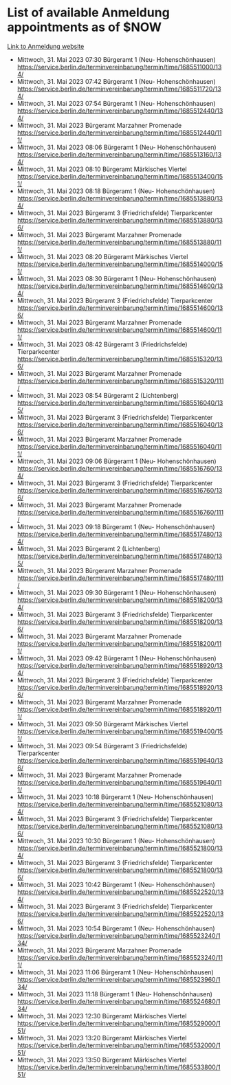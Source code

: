 # List of available Anmeldung appointments as of $NOW
[Link to Anmeldung website](https://service.berlin.de/terminvereinbarung/termin/tag.php?termin=1&anliegen[]=120686&dienstleisterlist=122210,122217,327316,122219,327312,122227,327314,122231,327346,122243,327348,122254,122252,329742,122260,329745,122262,329748,122271,327278,122273,327274,122277,327276,330436,122280,327294,122282,327290,122284,327292,122291,327270,122285,327266,122286,327264,122296,327268,150230,329760,122297,327286,122294,327284,122312,329763,122314,329775,122304,327330,122311,327334,122309,327332,317869,122281,327352,122279,329772,122283,122276,327324,122274,327326,122267,329766,122246,327318,122251,327320,122257,327322,122208,327298,122226,327300&herkunft=http%3A%2F%2Fservice.berlin.de%2Fdienstleistung%2F120686%2F)
- Mittwoch, 31. Mai 2023 07:30 Bürgeramt 1 (Neu- Hohenschönhausen) https://service.berlin.de/terminvereinbarung/termin/time/1685511000/134/
- Mittwoch, 31. Mai 2023 07:42 Bürgeramt 1 (Neu- Hohenschönhausen) https://service.berlin.de/terminvereinbarung/termin/time/1685511720/134/
- Mittwoch, 31. Mai 2023 07:54 Bürgeramt 1 (Neu- Hohenschönhausen) https://service.berlin.de/terminvereinbarung/termin/time/1685512440/134/
- Mittwoch, 31. Mai 2023  Bürgeramt Marzahner Promenade https://service.berlin.de/terminvereinbarung/termin/time/1685512440/111/
- Mittwoch, 31. Mai 2023 08:06 Bürgeramt 1 (Neu- Hohenschönhausen) https://service.berlin.de/terminvereinbarung/termin/time/1685513160/134/
- Mittwoch, 31. Mai 2023 08:10 Bürgeramt Märkisches Viertel https://service.berlin.de/terminvereinbarung/termin/time/1685513400/151/
- Mittwoch, 31. Mai 2023 08:18 Bürgeramt 1 (Neu- Hohenschönhausen) https://service.berlin.de/terminvereinbarung/termin/time/1685513880/134/
- Mittwoch, 31. Mai 2023  Bürgeramt 3 (Friedrichsfelde) Tierparkcenter https://service.berlin.de/terminvereinbarung/termin/time/1685513880/136/
- Mittwoch, 31. Mai 2023  Bürgeramt Marzahner Promenade https://service.berlin.de/terminvereinbarung/termin/time/1685513880/111/
- Mittwoch, 31. Mai 2023 08:20 Bürgeramt Märkisches Viertel https://service.berlin.de/terminvereinbarung/termin/time/1685514000/151/
- Mittwoch, 31. Mai 2023 08:30 Bürgeramt 1 (Neu- Hohenschönhausen) https://service.berlin.de/terminvereinbarung/termin/time/1685514600/134/
- Mittwoch, 31. Mai 2023  Bürgeramt 3 (Friedrichsfelde) Tierparkcenter https://service.berlin.de/terminvereinbarung/termin/time/1685514600/136/
- Mittwoch, 31. Mai 2023  Bürgeramt Marzahner Promenade https://service.berlin.de/terminvereinbarung/termin/time/1685514600/111/
- Mittwoch, 31. Mai 2023 08:42 Bürgeramt 3 (Friedrichsfelde) Tierparkcenter https://service.berlin.de/terminvereinbarung/termin/time/1685515320/136/
- Mittwoch, 31. Mai 2023  Bürgeramt Marzahner Promenade https://service.berlin.de/terminvereinbarung/termin/time/1685515320/111/
- Mittwoch, 31. Mai 2023 08:54 Bürgeramt 2 (Lichtenberg) https://service.berlin.de/terminvereinbarung/termin/time/1685516040/135/
- Mittwoch, 31. Mai 2023  Bürgeramt 3 (Friedrichsfelde) Tierparkcenter https://service.berlin.de/terminvereinbarung/termin/time/1685516040/136/
- Mittwoch, 31. Mai 2023  Bürgeramt Marzahner Promenade https://service.berlin.de/terminvereinbarung/termin/time/1685516040/111/
- Mittwoch, 31. Mai 2023 09:06 Bürgeramt 1 (Neu- Hohenschönhausen) https://service.berlin.de/terminvereinbarung/termin/time/1685516760/134/
- Mittwoch, 31. Mai 2023  Bürgeramt 3 (Friedrichsfelde) Tierparkcenter https://service.berlin.de/terminvereinbarung/termin/time/1685516760/136/
- Mittwoch, 31. Mai 2023  Bürgeramt Marzahner Promenade https://service.berlin.de/terminvereinbarung/termin/time/1685516760/111/
- Mittwoch, 31. Mai 2023 09:18 Bürgeramt 1 (Neu- Hohenschönhausen) https://service.berlin.de/terminvereinbarung/termin/time/1685517480/134/
- Mittwoch, 31. Mai 2023  Bürgeramt 2 (Lichtenberg) https://service.berlin.de/terminvereinbarung/termin/time/1685517480/135/
- Mittwoch, 31. Mai 2023  Bürgeramt Marzahner Promenade https://service.berlin.de/terminvereinbarung/termin/time/1685517480/111/
- Mittwoch, 31. Mai 2023 09:30 Bürgeramt 1 (Neu- Hohenschönhausen) https://service.berlin.de/terminvereinbarung/termin/time/1685518200/134/
- Mittwoch, 31. Mai 2023  Bürgeramt 3 (Friedrichsfelde) Tierparkcenter https://service.berlin.de/terminvereinbarung/termin/time/1685518200/136/
- Mittwoch, 31. Mai 2023  Bürgeramt Marzahner Promenade https://service.berlin.de/terminvereinbarung/termin/time/1685518200/111/
- Mittwoch, 31. Mai 2023 09:42 Bürgeramt 1 (Neu- Hohenschönhausen) https://service.berlin.de/terminvereinbarung/termin/time/1685518920/134/
- Mittwoch, 31. Mai 2023  Bürgeramt 3 (Friedrichsfelde) Tierparkcenter https://service.berlin.de/terminvereinbarung/termin/time/1685518920/136/
- Mittwoch, 31. Mai 2023  Bürgeramt Marzahner Promenade https://service.berlin.de/terminvereinbarung/termin/time/1685518920/111/
- Mittwoch, 31. Mai 2023 09:50 Bürgeramt Märkisches Viertel https://service.berlin.de/terminvereinbarung/termin/time/1685519400/151/
- Mittwoch, 31. Mai 2023 09:54 Bürgeramt 3 (Friedrichsfelde) Tierparkcenter https://service.berlin.de/terminvereinbarung/termin/time/1685519640/136/
- Mittwoch, 31. Mai 2023  Bürgeramt Marzahner Promenade https://service.berlin.de/terminvereinbarung/termin/time/1685519640/111/
- Mittwoch, 31. Mai 2023 10:18 Bürgeramt 1 (Neu- Hohenschönhausen) https://service.berlin.de/terminvereinbarung/termin/time/1685521080/134/
- Mittwoch, 31. Mai 2023  Bürgeramt 3 (Friedrichsfelde) Tierparkcenter https://service.berlin.de/terminvereinbarung/termin/time/1685521080/136/
- Mittwoch, 31. Mai 2023 10:30 Bürgeramt 1 (Neu- Hohenschönhausen) https://service.berlin.de/terminvereinbarung/termin/time/1685521800/134/
- Mittwoch, 31. Mai 2023  Bürgeramt 3 (Friedrichsfelde) Tierparkcenter https://service.berlin.de/terminvereinbarung/termin/time/1685521800/136/
- Mittwoch, 31. Mai 2023 10:42 Bürgeramt 1 (Neu- Hohenschönhausen) https://service.berlin.de/terminvereinbarung/termin/time/1685522520/134/
- Mittwoch, 31. Mai 2023  Bürgeramt 3 (Friedrichsfelde) Tierparkcenter https://service.berlin.de/terminvereinbarung/termin/time/1685522520/136/
- Mittwoch, 31. Mai 2023 10:54 Bürgeramt 1 (Neu- Hohenschönhausen) https://service.berlin.de/terminvereinbarung/termin/time/1685523240/134/
- Mittwoch, 31. Mai 2023  Bürgeramt Marzahner Promenade https://service.berlin.de/terminvereinbarung/termin/time/1685523240/111/
- Mittwoch, 31. Mai 2023 11:06 Bürgeramt 1 (Neu- Hohenschönhausen) https://service.berlin.de/terminvereinbarung/termin/time/1685523960/134/
- Mittwoch, 31. Mai 2023 11:18 Bürgeramt 1 (Neu- Hohenschönhausen) https://service.berlin.de/terminvereinbarung/termin/time/1685524680/134/
- Mittwoch, 31. Mai 2023 12:30 Bürgeramt Märkisches Viertel https://service.berlin.de/terminvereinbarung/termin/time/1685529000/151/
- Mittwoch, 31. Mai 2023 13:20 Bürgeramt Märkisches Viertel https://service.berlin.de/terminvereinbarung/termin/time/1685532000/151/
- Mittwoch, 31. Mai 2023 13:50 Bürgeramt Märkisches Viertel https://service.berlin.de/terminvereinbarung/termin/time/1685533800/151/
